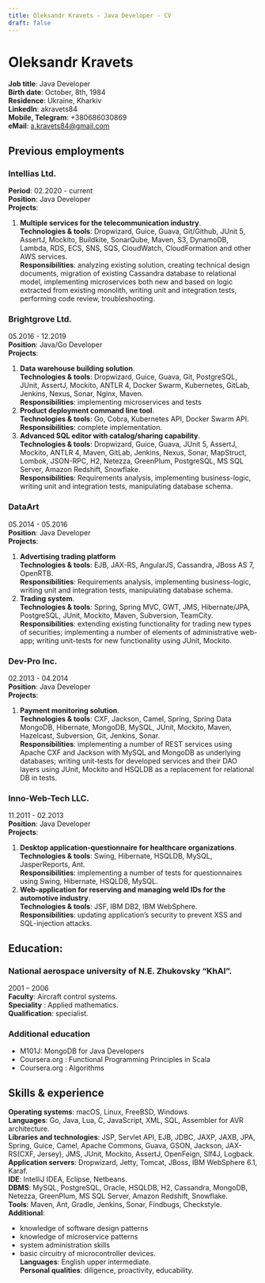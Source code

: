 ```yaml
---
title: Oleksandr Kravets - Java Developer - CV
draft: false
---
```

# Oleksandr Kravets

**Job title**:          Java Developer  
**Birth date**:         October, 8th, 1984  
**Residence**:          Ukraine, Kharkiv  
**LinkedIn**:           akravets84  
**Mobile, Telegram**:   +380686030869  
**eMail**:              a.kravets84@gmail.com  

## Previous employments

### Intellias Ltd.
**Period**: 02.2020 - current  
**Position**: Java Developer  
**Projects**:  
1. **Multiple services for the telecommunication industry**.  
**Technologies & tools**: Dropwizard, Guice, Guava, Git/Github, JUnit 5, AssertJ, Mockito, Buildkite, SonarQube, Maven, S3, DynamoDB, Lambda, RDS, ECS, SNS, SQS, CloudWatch, CloudFormation and other AWS services.  
**Responsibilities**: analyzing existing solution, creating technical design documents, migration of existing Cassandra database to relational model, implementing microservices both new and based on logic extracted from existing monolith, writing unit and integration tests, performing code review, troubleshooting.  

### Brightgrove Ltd.
05.2016 - 12.2019  
**Position**: Java/Go Developer  
**Projects**:  
1. **Data warehouse building solution**.  
**Technologies & tools**: Dropwizard, Guice, Guava, Git, PostgreSQL, JUnit, AssertJ, Mockito, ANTLR 4, Docker Swarm, Kubernetes, GitLab, Jenkins, Nexus, Sonar, Nginx, Maven.  
**Responsibilities**: implementing microservices and tests  
2. **Product deployment command line tool**.  
**Technologies & tools**: Go, Cobra, Kubernetes API, Docker Swarm API.  
**Responsibilities**: complete implementation.  
3. **Advanced SQL editor with catalog/sharing capability**.  
**Technologies & tools**: Dropwizard, Guice, Guava, JUnit 5, AssertJ, Mockito, ANTLR 4, Maven, GitLab, Jenkins, Nexus, Sonar, MapStruct, Lombok, JSON-RPC, H2, Netezza, GreenPlum, PostgreSQL, MS SQL Server, Amazon Redshift, Snowflake.  
**Responsibilities**: Requirements analysis, implementing  business-logic, writing unit and integration tests, manipulating database schema.

### DataArt
05.2014 - 05.2016  
**Position**: Java Developer  
**Projects**:  
1. **Advertising trading platform**  
**Technologies & tools**: EJB, JAX-RS, AngularJS, Cassandra, JBoss AS 7, OpenRTB.  
**Responsibilities**: Requirements analysis, implementing  business-logic, writing unit and integration tests, manipulating database schema.  
2. **Trading system**.  
**Technologies & tools**: Spring, Spring MVC, GWT, JMS, Hibernate/JPA, PostgreSQL, JUnit, Mockito, Maven, Subversion, TeamCity.  
**Responsibilities**: extending existing functionality for trading new types of securities; implementing a number of elements of administrative web-app; writing unit-tests for new functionality using JUnit, Mockito.  

### Dev-Pro Inc.
02.2013 - 04.2014    
**Position**: Java Developer  
**Projects**:  
1. **Payment monitoring solution**.  
**Technologies & tools**: CXF, Jackson, Camel, Spring, Spring Data MongoDB, Hibernate, MongoDB, MySQL, JUnit, Mockito, Maven, Hazelcast, Subversion, Git, Jenkins, Sonar.  
**Responsibilities**: implementing a number of REST services using Apache CXF and Jackson with MySQL and MongoDB as underlying databases; writing unit-tests for developed services and their DAO layers using JUnit, Mockito and HSQLDB as a replacement for relational DB in tests.  

### Inno-Web-Tech LLC.
11.2011 - 02.2013  
**Position**: Java Developer  
**Projects**:  
1. **Desktop application-questionnaire for healthcare organizations**.  
**Technologies & tools**: Swing, Hibernate, HSQLDB, MySQL, JasperReports, Ant.  
**Responsibilities**: implementing a number of tests for questionnaires using Swing, Hibernate, HSQLDB, MySQL.  
2. **Web-application for reserving and managing weld IDs for the automotive industry**.  
**Technologies & tools**: JSF, IBM DB2, IBM WebSphere.  
**Responsibilities**: updating application’s security to prevent XSS and SQL-injection attacks.  

## Education:
### National aerospace university of N.E. Zhukovsky “KhAI”.  
2001 – 2006  
**Faculty**: Aircraft control systems.  
**Speciality** : Applied mathematics.  
**Qualification**: specialist.

### Additional education
- M101J: MongoDB for Java Developers
- Coursera.org : Functional Programming Principles in Scala
- Coursera.org : Algorithms

## Skills & experience
**Operating systems**: macOS, Linux, FreeBSD, Windows.  
**Languages**: Go, Java, Lua, С, JavaScript, XML, SQL, Assembler for AVR architecture.  
**Libraries and technologies**: JSP, Servlet API, EJB, JDBC, JAXP, JAXB, JPA, Spring, Guice, Camel, Apache Commons, Guava, GSON, Jackson, JAX-RS(CXF, Jersey), JMS, JUnit, Mockito, AssertJ, OpenFeign, Slf4J, Logback.  
**Application servers**: Dropwizard, Jetty, Tomcat, JBoss, IBM WebSphere 6.1, Karaf.  
**IDE**: IntelliJ IDEA, Eclipse, Netbeans.  
**DBMS**: MySQL, PostgreSQL, Oracle, HSQLDB, H2, Cassandra, MongoDB, Netezza, GreenPlum, MS SQL Server, Amazon Redshift, Snowflake.  
**Tools**: Maven, Ant, Gradle, Jenkins, Sonar, Findbugs, Checkstyle.  
**Additional**:
- knowledge of software design patterns
- knowledge of microservice patterns
- system administration skills
- basic circuitry of microcontroller devices.  
**Languages**: English upper intermediate.  
**Personal qualities**: diligence, proactivity, educability.  




